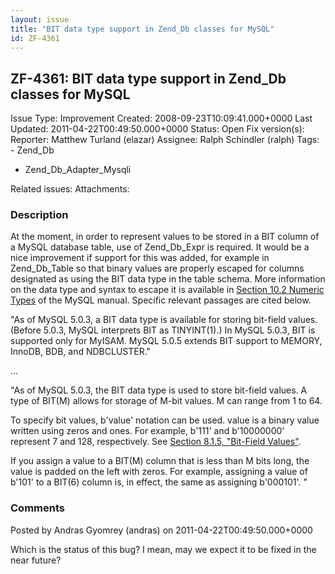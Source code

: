 ```yaml
---
layout: issue
title: "BIT data type support in Zend_Db classes for MySQL"
id: ZF-4361
---
```


ZF-4361: BIT data type support in Zend\_Db classes for MySQL
------------------------------------------------------------

 Issue Type: Improvement Created: 2008-09-23T10:09:41.000+0000 Last Updated: 2011-04-22T00:49:50.000+0000 Status: Open Fix version(s): 
 Reporter:  Matthew Turland (elazar)  Assignee:  Ralph Schindler (ralph)  Tags: - Zend\_Db
- Zend\_Db\_Adapter\_Mysqli
 
 Related issues: 
 Attachments: 
### Description

At the moment, in order to represent values to be stored in a BIT column of a MySQL database table, use of Zend\_Db\_Expr is required. It would be a nice improvement if support for this was added, for example in Zend\_Db\_Table so that binary values are properly escaped for columns designated as using the BIT data type in the table schema. More information on the data type and syntax to escape it is available in [Section 10.2 Numeric Types](http://dev.mysql.com/doc/refman/5.0/en/numeric-types.html) of the MySQL manual. Specific relevant passages are cited below.

"As of MySQL 5.0.3, a BIT data type is available for storing bit-field values. (Before 5.0.3, MySQL interprets BIT as TINYINT(1).) In MySQL 5.0.3, BIT is supported only for MyISAM. MySQL 5.0.5 extends BIT support to MEMORY, InnoDB, BDB, and NDBCLUSTER."

...

"As of MySQL 5.0.3, the BIT data type is used to store bit-field values. A type of BIT(M) allows for storage of M-bit values. M can range from 1 to 64.

To specify bit values, b'value' notation can be used. value is a binary value written using zeros and ones. For example, b'111' and b'10000000' represent 7 and 128, respectively. See [Section 8.1.5, "Bit-Field Values"](http://dev.mysql.com/doc/refman/5.0/en/bit-field-values.html).

If you assign a value to a BIT(M) column that is less than M bits long, the value is padded on the left with zeros. For example, assigning a value of b'101' to a BIT(6) column is, in effect, the same as assigning b'000101'. "

 

 

### Comments

Posted by Andras Gyomrey (andras) on 2011-04-22T00:49:50.000+0000

Which is the status of this bug? I mean, may we expect it to be fixed in the near future?

 

 